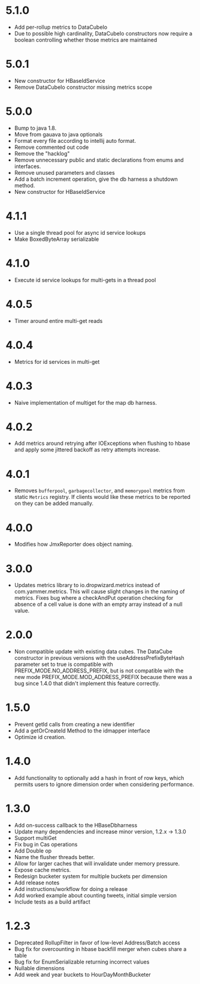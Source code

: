 5.1.0
=====
- Add per-rollup metrics to DataCubeIo
- Due to possible high cardinality, DataCubeIo constructors now require a boolean
  controlling whether those metrics are maintained

5.0.1
=====
- New constructor for HBaseIdService
- Remove DataCubeIo constructor missing metrics scope

5.0.0
=====
- Bump to java 1.8.
- Move from gauava to java optionals
- Format every file according to intellij auto format.
- Remove commented out code
- Remove the "hacklog"
- Remove unnecessary public and static declarations from enums and interfaces.
- Remove unused parameters and classes
- Add a batch increment operation, give the db harness a shutdown method.
- New constructor for HBaseIdService

4.1.1
=====
- Use a single thread pool for async id service lookups
- Make BoxedByteArray serializable

4.1.0
=====
- Execute id service lookups for multi-gets in a thread pool

4.0.5
=====
- Timer around entire multi-get reads

4.0.4
=====
- Metrics for id services in multi-get

4.0.3
=====
- Naive implementation of multiget for the map db harness.

4.0.2
=====
- Add metrics around retrying after IOExceptions when flushing to hbase
  and apply some jittered backoff as retry attempts increase.

4.0.1
=====
- Removes `bufferpool`, `garbagecollector`, and `memorypool` metrics from static `Metrics` registry. 
  If clients would like these metrics to be reported on they can be added manually.

4.0.0
=====
- Modifies how JmxReporter does object naming.

3.0.0
=====
- Updates metrics library to io.dropwizard.metrics instead of com.yammer.metrics. This will
cause slight changes in the naming of metrics. Fixes bug where a checkAndPut
operation checking for absence of a cell value is done with an empty array instead of
a null value.

2.0.0
=====
- Non compatible update with existing data cubes.  The DataCube constructor in
previous versions with the useAddressPrefixByteHash parameter set to true is
compatible with PREFIX_MODE.NO_ADDRESS_PREFIX, but is not compatible with the
new mode PREFIX_MODE.MOD_ADDRESS_PREFIX because there was a bug since 1.4.0
that didn't implement this feature correctly.

1.5.0
=====
- Prevent getId calls from creating a new identifier
- Add a getOrCreateId Method to the idmapper interface
- Optimize id creation.

1.4.0
=====
- Add functionality to optionally add a hash in front of row keys, which permits
users to ignore dimension order when considering performance.

1.3.0
=====
- Add on-success callback to the HBaseDbharness
- Update many dependencies and increase minor version, 1.2.x -> 1.3.0
- Support multiGet
- Fix bug in Cas operations
- Add Double op
- Name the flusher threads better.
- Allow for larger caches that will invalidate under memory pressure.
- Expose cache metrics.
- Redesign bucketer system for multiple buckets per dimension
- Add release notes
- Add instructions/workflow for doing a release
- Add worked example about counting tweets, initial simple version
- Include tests as a build artifact

1.2.3
=====
- Deprecated RollupFilter in favor of low-level Address/Batch access
- Bug fix for overcounting in hbase backfill merger when cubes share a table
- Bug fix for EnumSerializable returning incorrect values
- Nullable dimensions
- Add week and year buckets to HourDayMonthBucketer


